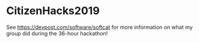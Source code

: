 # CitizenHacks2019

See  https://devpost.com/software/softcat for more information on what my group did during the 36-hour hackathon!
